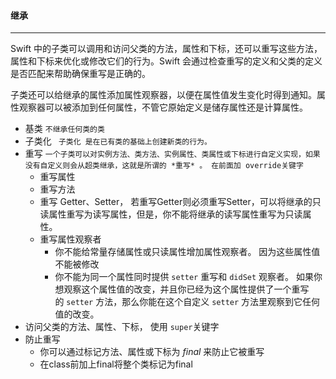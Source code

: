 #### 继承

---

Swift 中的子类可以调用和访问父类的方法，属性和下标，还可以重写这些方法，属性和下标来优化或修改它们的行为。Swift 会通过检查重写的定义和父类的定义是否匹配来帮助确保重写是正确的。

子类还可以给继承的属性添加属性观察器，以便在属性值发生变化时得到通知。属性观察器可以被添加到任何属性，不管它原始定义是储存属性还是计算属性。

- 基类 `不继承任何类的类`
- 子类化 ` 子类化 是在已有类的基础上创建新类的行为。`
- 重写 `一个子类可以对实例方法、类方法、实例属性、类属性或下标进行自定义实现，如果没有自定义则会从超类继承，这就是所谓的 *重写* 。 在前面加 override关键字`
  - 重写属性
  - 重写方法
  - 重写 Getter、Setter， 若重写Getter则必须重写Setter，可以将继承的只读属性重写为读写属性，但是，你不能将继承的读写属性重写为只读属性。
  - 重写属性观察者
    - 你不能给常量存储属性或只读属性增加属性观察者。 因为这些属性值不能被修改
    - 你不能为同一个属性同时提供 `setter` 重写和 `didSet` 观察者。 如果你想观察这个属性值的改变，并且你已经为这个属性提供了一个重写的 `setter` 方法，那么你能在这个自定义 `setter` 方法里观察到它任何值的改变。
- 访问父类的方法、属性、下标， 使用 `super`关键字
- 防止重写
  - 你可以通过标记方法、属性或下标为 *final* 来防止它被重写
  - 在class前加上final将整个类标记为final